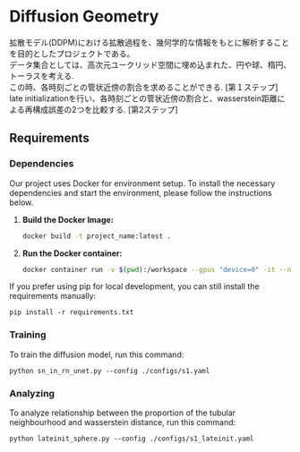 # Diffusion Geometry

拡散モデル(DDPM)における拡散過程を、幾何学的な情報をもとに解析することを目的としたプロジェクトである。  
データ集合としては、高次元ユークリッド空間に埋め込まれた、円や球、楕円、トーラスを考える.  
この時、各時刻ごとの管状近傍の割合を求めることができる. [第１ステップ]  
late initializationを行い、各時刻ごとの管状近傍の割合と、wasserstein距離による再構成誤差の2つを比較する. [第2ステップ]

## Requirements

### Dependencies


Our project uses Docker for environment setup. To install the necessary dependencies and start the environment, please follow the instructions below.

1. **Build the Docker Image:**
   ```bash
   docker build -t project_name:latest .
   ```

2. **Run the Docker container:**
    ```bash
    docker container run -v $(pwd):/workspace --gpus "device=0" -it --name <your_container_name> <your_image_name>
    ```

If you prefer using pip for local development, you can still install the requirements manually:
    
    pip install -r requirements.txt

### Training
To train the diffusion model, run this command:
```
python sn_in_rn_unet.py --config ./configs/s1.yaml
```

### Analyzing 
To analyze relationship between the proportion of the tubular neighbourhood and wasserstein distance, run this command:
```
python lateinit_sphere.py --config ./configs/s1_lateinit.yaml
```


<!-- 

```
# ddpmを訓練し、管状近傍の割合を求める
python sn_in_rn.py --config /path/to/config
```
```
# 訓練済みのddpmを用いて、late initializationによる評価を行う
python lateinit_sphere.py --config /path/to/config
```

- denoising-diffusion-pytorchフォルダに入って、pip でインストール
$ pip install denoising_diffusion_pytorch -->
